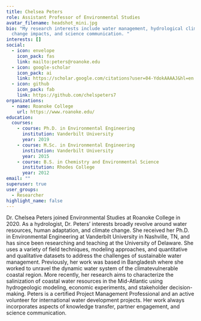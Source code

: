 ```yaml
---
title: Chelsea Peters
role: Assistant Professor of Environmental Studies
avatar_filename: headshot_mini.jpg
bio: "My research interests include water management, hydrological climate
  change impacts, and science communication. "
interests: []
social:
  - icon: envelope
    icon_pack: fas
    link: mailto:peters@roanoke.edu
  - icon: google-scholar
    icon_pack: ai
    link: https://scholar.google.com/citations?user=04-YdokAAAAJ&hl=en
  - icon: github
    icon_pack: fab
    link: https://github.com/chelspeters7
organizations:
  - name: Roanoke College
    url: https://www.roanoke.edu/
education:
  courses:
    - course: Ph.D. in Environmental Engineering
      institution: Vanderbilt University
      year: 2019
    - course: M.Sc. in Environmental Engineering
      institution: Vanderbilt University
      year: 2015
    - course: B.S. in Chemistry and Environmental Science
      institution: Rhodes College
      year: 2012
email: ""
superuser: true
user_groups:
  - Researcher
highlight_name: false
---
```

Dr. Chelsea Peters joined Environmental Studies at Roanoke College in 2020. As a hydrologist, Dr. Peters’ interests broadly revolve around water resources, human adaptation, and climate change. She received her Ph.D. in Environmental Engineering at Vanderbilt University in Nashville, TN, and has since been researching and teaching at the University of Delaware. She uses a variety of field techniques, modeling approaches, and quantitative and qualitative datasets to address the challenges of sustainable water management. Previously, her work was based in Bangladesh where she worked to unravel the dynamic water system of the climatevulnerable coastal region. More recently, her research aims to characterize the salinization of coastal water resources in the Mid-Atlantic using hydrogeologic modeling, economic experiments, and stakeholder decision-making. Peters is a certified Project Management Professional and an active volunteer for international water development projects. Her work always incorporates aspects of knowledge transfer, partner engagement, and science communication.